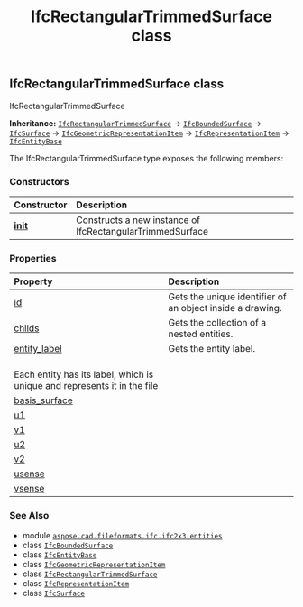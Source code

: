 ﻿---
title: IfcRectangularTrimmedSurface class
second_title: Aspose.CAD for Python via .NET API References
description: 
type: docs
weight: 4290
url: /python-net/aspose.cad.fileformats.ifc.ifc2x3.entities/ifcrectangulartrimmedsurface/
is_root: false
---

## IfcRectangularTrimmedSurface class

IfcRectangularTrimmedSurface



**Inheritance:** [`IfcRectangularTrimmedSurface`](/cad/python-net/aspose.cad.fileformats.ifc.ifc2x3.entities/ifcrectangulartrimmedsurface) → 
[`IfcBoundedSurface`](/cad/python-net/aspose.cad.fileformats.ifc.ifc2x3.entities/ifcboundedsurface) → 
[`IfcSurface`](/cad/python-net/aspose.cad.fileformats.ifc.ifc2x3.entities/ifcsurface) → 
[`IfcGeometricRepresentationItem`](/cad/python-net/aspose.cad.fileformats.ifc.ifc2x3.entities/ifcgeometricrepresentationitem) → 
[`IfcRepresentationItem`](/cad/python-net/aspose.cad.fileformats.ifc.ifc2x3.entities/ifcrepresentationitem) → 
[`IfcEntityBase`](/cad/python-net/aspose.cad.fileformats.ifc/ifcentitybase)



The IfcRectangularTrimmedSurface type exposes the following members:

### Constructors
| Constructor | Description |
| :- | :- |
| [__init__](/cad/python-net/aspose.cad.fileformats.ifc.ifc2x3.entities/ifcrectangulartrimmedsurface/__init__/#) | Constructs a new instance of IfcRectangularTrimmedSurface |


### Properties
| Property | Description |
| :- | :- |
| [id](/cad/python-net/aspose.cad.fileformats.ifc.ifc2x3.entities/ifcrectangulartrimmedsurface/id) | Gets the unique identifier of an object inside a drawing. |
| [childs](/cad/python-net/aspose.cad.fileformats.ifc.ifc2x3.entities/ifcrectangulartrimmedsurface/childs) | Gets the collection of a nested entities. |
| [entity_label](/cad/python-net/aspose.cad.fileformats.ifc.ifc2x3.entities/ifcrectangulartrimmedsurface/entity_label) | Gets the entity label.<br/>Each entity has its label, which is unique and represents it in the file |
| [basis_surface](/cad/python-net/aspose.cad.fileformats.ifc.ifc2x3.entities/ifcrectangulartrimmedsurface/basis_surface) |  |
| [u1](/cad/python-net/aspose.cad.fileformats.ifc.ifc2x3.entities/ifcrectangulartrimmedsurface/u1) |  |
| [v1](/cad/python-net/aspose.cad.fileformats.ifc.ifc2x3.entities/ifcrectangulartrimmedsurface/v1) |  |
| [u2](/cad/python-net/aspose.cad.fileformats.ifc.ifc2x3.entities/ifcrectangulartrimmedsurface/u2) |  |
| [v2](/cad/python-net/aspose.cad.fileformats.ifc.ifc2x3.entities/ifcrectangulartrimmedsurface/v2) |  |
| [usense](/cad/python-net/aspose.cad.fileformats.ifc.ifc2x3.entities/ifcrectangulartrimmedsurface/usense) |  |
| [vsense](/cad/python-net/aspose.cad.fileformats.ifc.ifc2x3.entities/ifcrectangulartrimmedsurface/vsense) |  |



### See Also
* module [`aspose.cad.fileformats.ifc.ifc2x3.entities`](..)
* class [`IfcBoundedSurface`](/cad/python-net/aspose.cad.fileformats.ifc.ifc2x3.entities/ifcboundedsurface)
* class [`IfcEntityBase`](/cad/python-net/aspose.cad.fileformats.ifc/ifcentitybase)
* class [`IfcGeometricRepresentationItem`](/cad/python-net/aspose.cad.fileformats.ifc.ifc2x3.entities/ifcgeometricrepresentationitem)
* class [`IfcRectangularTrimmedSurface`](/cad/python-net/aspose.cad.fileformats.ifc.ifc2x3.entities/ifcrectangulartrimmedsurface)
* class [`IfcRepresentationItem`](/cad/python-net/aspose.cad.fileformats.ifc.ifc2x3.entities/ifcrepresentationitem)
* class [`IfcSurface`](/cad/python-net/aspose.cad.fileformats.ifc.ifc2x3.entities/ifcsurface)
